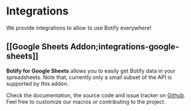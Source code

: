 # Integrations

We provide integrations to allow to use Botify everywhere!


## [[Google Sheets Addon;integrations-google-sheets]]

**Botify for Google Sheets** allows you to easily get Botify data in your spreadsheets.
Note that, currently only a small subset of the API is supported by this addon.

Check the documentation, the source code and issue tracker on [Github](https://github.com/botify-labs/botify-integration-google-sheets). Feel free to customize our macros or contributing to the project.

